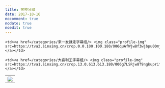 ```yaml
---
title: 笑神分部
date: 2017-10-16
nocomment: true
nodate: true
noedit: true
---
```



  <div class="ball">
    <script type="text/javascript" src="//rf.revolvermaps.com/0/0/8.js?i=5w6acuy1p50&amp;m=6&amp;c=ff0000&amp;cr1=ffffff&amp;f=arial&amp;l=33" async="async"></script>
  </div>



<!-- particles.js container -->
<div id="particles-js" style="z-index:-1;height:auto"></div>

<script src="/js/particles.min.js"></script>

<script src="/js/particle.js"></script>
<!-- stats - count particles -->




<table class="subteams">
<tbody>

<tr>
    <td><a href=/categories/伦敦之心字幕组/> <img class="profile-img" src=/img/lhlogo.png></a></td>

    <td><a href=/categories/来一发就走字幕组/> <img class="profile-img" src=https://tva2.sinaimg.cn/crop.0.0.100.100.180/006quAfWjw8f3wjbpu00mj302s02sq2v.jpg></a></td>

    <td><a href=/categories/大喜利王字幕组/> <img class="profile-img" src=https://tva1.sinaimg.cn/crop.13.0.613.613.180/006g7LSRjw8f9ngkuprifj30hs0h1t9h.jpg></a></td>
</tr>

</tbody>
</table>
